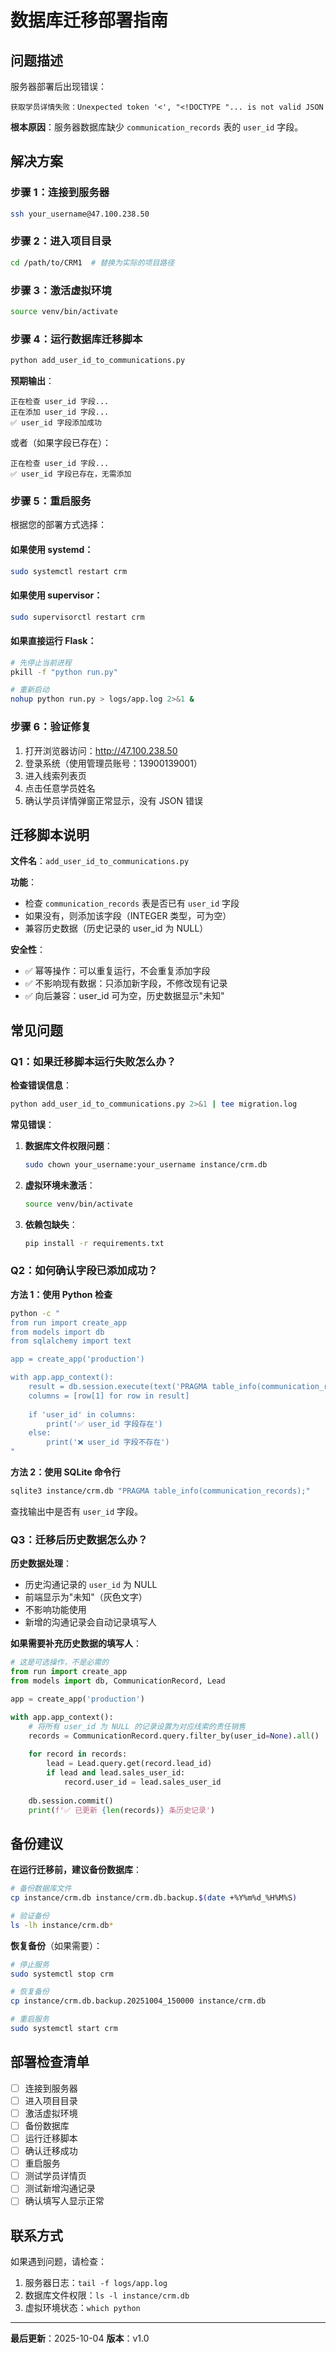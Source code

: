# 数据库迁移部署指南

## 问题描述

服务器部署后出现错误：
```
获取学员详情失败：Unexpected token '<', "<!DOCTYPE "... is not valid JSON
```

**根本原因**：服务器数据库缺少 `communication_records` 表的 `user_id` 字段。

## 解决方案

### 步骤 1：连接到服务器

```bash
ssh your_username@47.100.238.50
```

### 步骤 2：进入项目目录

```bash
cd /path/to/CRM1  # 替换为实际的项目路径
```

### 步骤 3：激活虚拟环境

```bash
source venv/bin/activate
```

### 步骤 4：运行数据库迁移脚本

```bash
python add_user_id_to_communications.py
```

**预期输出**：
```
正在检查 user_id 字段...
正在添加 user_id 字段...
✅ user_id 字段添加成功
```

或者（如果字段已存在）：
```
正在检查 user_id 字段...
✅ user_id 字段已存在，无需添加
```

### 步骤 5：重启服务

根据您的部署方式选择：

#### 如果使用 systemd：
```bash
sudo systemctl restart crm
```

#### 如果使用 supervisor：
```bash
sudo supervisorctl restart crm
```

#### 如果直接运行 Flask：
```bash
# 先停止当前进程
pkill -f "python run.py"

# 重新启动
nohup python run.py > logs/app.log 2>&1 &
```

### 步骤 6：验证修复

1. 打开浏览器访问：http://47.100.238.50
2. 登录系统（使用管理员账号：13900139001）
3. 进入线索列表页
4. 点击任意学员姓名
5. 确认学员详情弹窗正常显示，没有 JSON 错误

## 迁移脚本说明

**文件名**：`add_user_id_to_communications.py`

**功能**：
- 检查 `communication_records` 表是否已有 `user_id` 字段
- 如果没有，则添加该字段（INTEGER 类型，可为空）
- 兼容历史数据（历史记录的 user_id 为 NULL）

**安全性**：
- ✅ 幂等操作：可以重复运行，不会重复添加字段
- ✅ 不影响现有数据：只添加新字段，不修改现有记录
- ✅ 向后兼容：user_id 可为空，历史数据显示"未知"

## 常见问题

### Q1：如果迁移脚本运行失败怎么办？

**检查错误信息**：
```bash
python add_user_id_to_communications.py 2>&1 | tee migration.log
```

**常见错误**：
1. **数据库文件权限问题**：
   ```bash
   sudo chown your_username:your_username instance/crm.db
   ```

2. **虚拟环境未激活**：
   ```bash
   source venv/bin/activate
   ```

3. **依赖包缺失**：
   ```bash
   pip install -r requirements.txt
   ```

### Q2：如何确认字段已添加成功？

**方法 1：使用 Python 检查**
```bash
python -c "
from run import create_app
from models import db
from sqlalchemy import text

app = create_app('production')

with app.app_context():
    result = db.session.execute(text('PRAGMA table_info(communication_records)'))
    columns = [row[1] for row in result]
    
    if 'user_id' in columns:
        print('✅ user_id 字段存在')
    else:
        print('❌ user_id 字段不存在')
"
```

**方法 2：使用 SQLite 命令行**
```bash
sqlite3 instance/crm.db "PRAGMA table_info(communication_records);"
```

查找输出中是否有 `user_id` 字段。

### Q3：迁移后历史数据怎么办？

**历史数据处理**：
- 历史沟通记录的 `user_id` 为 NULL
- 前端显示为"未知"（灰色文字）
- 不影响功能使用
- 新增的沟通记录会自动记录填写人

**如果需要补充历史数据的填写人**：
```python
# 这是可选操作，不是必需的
from run import create_app
from models import db, CommunicationRecord, Lead

app = create_app('production')

with app.app_context():
    # 将所有 user_id 为 NULL 的记录设置为对应线索的责任销售
    records = CommunicationRecord.query.filter_by(user_id=None).all()
    
    for record in records:
        lead = Lead.query.get(record.lead_id)
        if lead and lead.sales_user_id:
            record.user_id = lead.sales_user_id
    
    db.session.commit()
    print(f'✅ 已更新 {len(records)} 条历史记录')
```

## 备份建议

**在运行迁移前，建议备份数据库**：

```bash
# 备份数据库文件
cp instance/crm.db instance/crm.db.backup.$(date +%Y%m%d_%H%M%S)

# 验证备份
ls -lh instance/crm.db*
```

**恢复备份**（如果需要）：
```bash
# 停止服务
sudo systemctl stop crm

# 恢复备份
cp instance/crm.db.backup.20251004_150000 instance/crm.db

# 重启服务
sudo systemctl start crm
```

## 部署检查清单

- [ ] 连接到服务器
- [ ] 进入项目目录
- [ ] 激活虚拟环境
- [ ] 备份数据库
- [ ] 运行迁移脚本
- [ ] 确认迁移成功
- [ ] 重启服务
- [ ] 测试学员详情页
- [ ] 测试新增沟通记录
- [ ] 确认填写人显示正常

## 联系方式

如果遇到问题，请检查：
1. 服务器日志：`tail -f logs/app.log`
2. 数据库文件权限：`ls -l instance/crm.db`
3. 虚拟环境状态：`which python`

---

**最后更新**：2025-10-04
**版本**：v1.0

